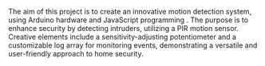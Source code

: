 The aim of this project is to create an innovative motion detection system, using Arduino hardware and JavaScript programming . The purpose is to enhance security by detecting intruders, utilizing a PIR motion sensor. Creative elements include a sensitivity-adjusting potentiometer and a customizable log array for monitoring events, demonstrating a versatile and user-friendly approach to home security.


